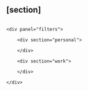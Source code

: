 ## [section]

```

<div panel="filters">

    <div section="personal">

    </div>
    
    <div section="work">

    </div>

</div>

```
